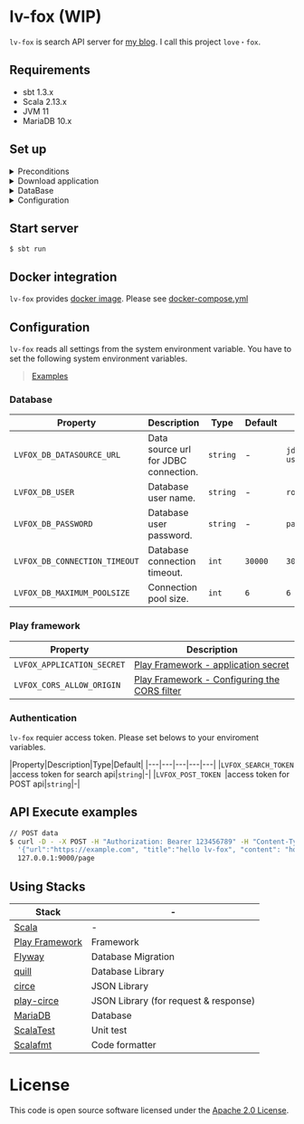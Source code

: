 # lv-fox (WIP)

`lv-fox` is search API server for [my blog](https://yoshinorin.net/). I call this project `love・fox`.

## Requirements

* sbt 1.3.x
* Scala 2.13.x
* JVM 11
* MariaDB 10.x

## Set up

<details>
  <summary>Preconditions</summary><br>

Prepare [requirements](#requirements) environment before setup.

</details>

<details>
  <summary>Download application</summary><br>

`git clone https://github.com/YoshinoriN/lv-fox.git`

</details>

<details>
  <summary>DataBase</summary><br>

Create a database schema. Also, schema name is anything will be fine.

```sql
CREATE DATABASE lvfox;
```

</details>

<details>

  <summary>Configuration</summary><br>

After done above procedure, [set system environment](#configuration) before start server.

</details>

## Start server

```
$ sbt run
```

## Docker integration

`lv-fox` provides [docker image](https://hub.docker.com/repository/docker/yoshinorin/docker-lvfox). Please see [docker-compose.yml](https://github.com/YoshinoriN/lv-fox/blob/master/docker/docker-compose.yml)

## Configuration

`lv-fox` reads all settings from the system environment variable. You have to set the following system environment variables.

> [Examples](https://github.com/YoshinoriN/lv-fox/blob/master/src-backend/scripts/devenv.sh)

### Database

|Property|Description|Type|Default|Example|
|---|---|---|---|---|
|`LVFOX_DB_DATASOURCE_URL`|Data source url for JDBC connection.|`string`|-|`jdbc:mariadb://127.0.0.1/lvfox?useUnicode=true&characterEncoding=utf8mb4`|
|`LVFOX_DB_USER`|Database user name.|`string`|-|`root`|
|`LVFOX_DB_PASSWORD`|Database user password.|`string`|-|`pass`|
|`LVFOX_DB_CONNECTION_TIMEOUT`|Database connection timeout.|`int`|`30000`|`30000`|
|`LVFOX_DB_MAXIMUM_POOLSIZE`|Connection pool size.|`int`|`6`|`6`|

### Play framework

|Property|Description|
|---|---|
|`LVFOX_APPLICATION_SECRET`|[Play Framework - application secret](https://www.playframework.com/documentation/2.8.x/Deploying#The-application-secret)|
|`LVFOX_CORS_ALLOW_ORIGIN`|[Play Framework - Configuring the CORS filter](https://www.playframework.com/documentation/2.8.x/CorsFilter#Configuring-the-CORS-filter)|

### Authentication

`lv-fox` requier access token. Please set belows to your enviroment variables.

|Property|Description|Type|Default|
|---|---|---|---|---|
|`LVFOX_SEARCH_TOKEN `|access token for search api|`string`|-|
|`LVFOX_POST_TOKEN `|access token for POST api|`string`|-|

## API Execute examples

```sh
// POST data
$ curl -D - -X POST -H "Authorization: Bearer 123456789" -H "Content-Type: application/json" -d \
  '{"url":"https://example.com", "title":"hello lv-fox", "content": "hogehogehoge....", "publishedAt": 1580240624, "updatedAt": 1580249990 }' \
  127.0.0.1:9000/page
```

## Using Stacks

|Stack|-|
|---|---|
|[Scala](https://www.scala-lang.org/)|-|
|[Play Framework](https://www.playframework.com/)|Framework|
|[Flyway](https://flywaydb.org/)|Database Migration|
|[quill](https://getquill.io/)|Database Library|
|[circe](https://circe.github.io/circe/)|JSON Library|
|[play-circe](https://github.com/jilen/play-circe)|JSON Library (for request & response)|
|[MariaDB](https://mariadb.org/)|Database|
|[ScalaTest](http://www.scalatest.org/)|Unit test|
|[Scalafmt](https://scalameta.org/scalafmt/)|Code formatter|


# License

This code is open source software licensed under the [Apache 2.0 License](https://www.apache.org/licenses/LICENSE-2.0.html).
